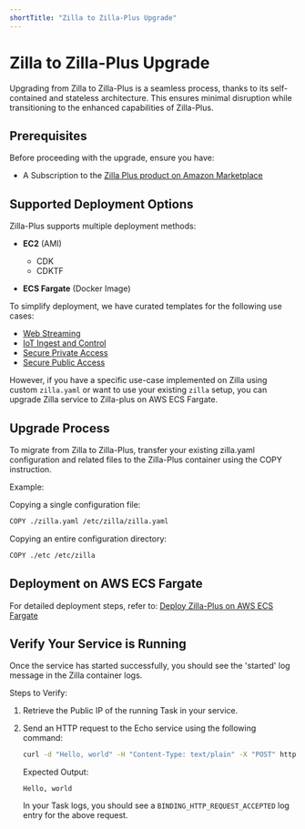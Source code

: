 ```yaml
---
shortTitle: "Zilla to Zilla-Plus Upgrade"
---
```


# Zilla to Zilla-Plus Upgrade

Upgrading from Zilla to Zilla-Plus is a seamless process, thanks to its self-contained and stateless architecture. This ensures minimal disruption while transitioning to the enhanced capabilities of Zilla-Plus.

## Prerequisites

Before proceeding with the upgrade, ensure you have:

- A Subscription to the [Zilla Plus product on Amazon Marketplace](https://aws.amazon.com/marketplace/pp/prodview-lqfqftufwpttm)

## Supported Deployment Options

Zilla-Plus supports multiple deployment methods:

- **EC2** (AMI)

    - CDK
    - CDKTF

- **ECS Fargate** (Docker Image)

To simplify deployment, we have curated templates for the following use cases:

- [Web Streaming](/deployment/zilla-plus-in-production/web-streaming/README.md)
- [IoT Ingest and Control](/deployment/zilla-plus-in-production/iot-ingest-and-control/README.md)
- [Secure Private Access](/deployment/zilla-plus-in-production/secure-private-access/README.md)
- [Secure Public Access](/deployment/zilla-plus-in-production/secure-public-access/README.md)

However, if you have a specific use-case implemented on Zilla using custom `zilla.yaml` or want to use your existing `zilla` setup, you can upgrade Zilla service to Zilla-plus on AWS ECS Fargate.

## Upgrade Process

To migrate from Zilla to Zilla-Plus, transfer your existing zilla.yaml configuration and related files to the Zilla-Plus container using the COPY instruction.

Example:

Copying a single configuration file:

```sh
COPY ./zilla.yaml /etc/zilla/zilla.yaml
```

Copying an entire configuration directory:

```sh
COPY ./etc /etc/zilla
```

## Deployment on AWS ECS Fargate

For detailed deployment steps, refer to: [Deploy Zilla-Plus on AWS ECS Fargate](../../deployment/zilla-plus-in-production/zilla-plus-on-aws-ecs-fargate.md)

## Verify Your Service is Running

Once the service has started successfully, you should see the 'started' log message in the Zilla container logs.

Steps to Verify:

1. Retrieve the Public IP of the running Task in your service.
2. Send an HTTP request to the Echo service using the following command:

    ```sh
    curl -d "Hello, world" -H "Content-Type: text/plain" -X "POST" http://[Task Public IP]:7114
    ```

    Expected Output:

    ```text
    Hello, world
    ```

    In your Task logs, you should see a `BINDING_HTTP_REQUEST_ACCEPTED` log entry for the above request.
